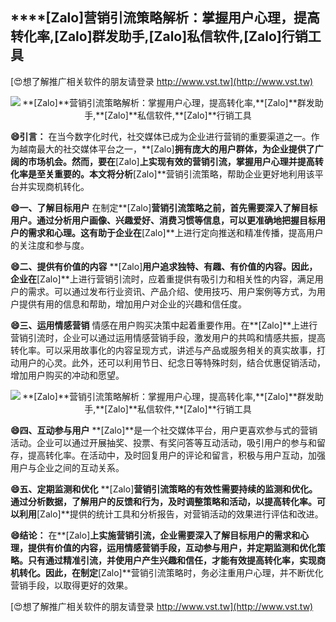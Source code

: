 ## ****[Zalo]**营销引流策略解析：掌握用户心理，提高转化率,**[Zalo]**群发助手,**[Zalo]**私信软件,**[Zalo]**行销工具**

[😍想了解推广相关软件的朋友请登录 http://www.vst.tw](http://www.vst.tw)

 <center><img src="https://vst.tw/MP4/tuiguang/png/4.png" alt="**[Zalo]**营销引流策略解析：掌握用户心理，提高转化率,**[Zalo]**群发助手,**[Zalo]**私信软件,**[Zalo]**行销工具"></center>

**😄引言：**
在当今数字化时代，社交媒体已成为企业进行营销的重要渠道之一。作为越南最大的社交媒体平台之一，**[Zalo]**拥有庞大的用户群体，为企业提供了广阔的市场机会。然而，要在**[Zalo]**上实现有效的营销引流，掌握用户心理并提高转化率是至关重要的。本文将分析**[Zalo]**营销引流策略，帮助企业更好地利用该平台并实现商机转化。

**😄一、了解目标用户**
在制定**[Zalo]**营销引流策略之前，首先需要深入了解目标用户。通过分析用户画像、兴趣爱好、消费习惯等信息，可以更准确地把握目标用户的需求和心理。这有助于企业在**[Zalo]**上进行定向推送和精准传播，提高用户的关注度和参与度。

**😄二、提供有价值的内容**
**[Zalo]**用户追求独特、有趣、有价值的内容。因此，企业在**[Zalo]**上进行营销引流时，应着重提供有吸引力和相关性的内容，满足用户的需求。可以通过发布行业资讯、产品介绍、使用技巧、用户案例等方式，为用户提供有用的信息和帮助，增加用户对企业的兴趣和信任度。

**😄三、运用情感营销**
情感在用户购买决策中起着重要作用。在**[Zalo]**上进行营销引流时，企业可以通过运用情感营销手段，激发用户的共鸣和情感共振，提高转化率。可以采用故事化的内容呈现方式，讲述与产品或服务相关的真实故事，打动用户的心灵。此外，还可以利用节日、纪念日等特殊时刻，结合优惠促销活动，增加用户购买的冲动和愿望。

 <center><img src="https://vst.tw/MP4/tuiguang/png/2.png" alt="**[Zalo]**营销引流策略解析：掌握用户心理，提高转化率,**[Zalo]**群发助手,**[Zalo]**私信软件,**[Zalo]**行销工具"></center>

**😄四、互动参与用户**
**[Zalo]**是一个社交媒体平台，用户更喜欢参与式的营销活动。企业可以通过开展抽奖、投票、有奖问答等互动活动，吸引用户的参与和留存，提高转化率。在活动中，及时回复用户的评论和留言，积极与用户互动，加强用户与企业之间的互动关系。

**😄五、定期监测和优化**
**[Zalo]**营销引流策略的有效性需要持续的监测和优化。通过分析数据，了解用户的反馈和行为，及时调整策略和活动，以提高转化率。可以利用**[Zalo]**提供的统计工具和分析报告，对营销活动的效果进行评估和改进。

**😄结论：**
在**[Zalo]**上实施营销引流，企业需要深入了解目标用户的需求和心理，提供有价值的内容，运用情感营销手段，互动参与用户，并定期监测和优化策略。只有通过精准引流，并使用户产生兴趣和信任，才能有效提高转化率，实现商机转化。因此，在制定**[Zalo]**营销引流策略时，务必注重用户心理，并不断优化营销手段，以取得更好的效果。

[😍想了解推广相关软件的朋友请登录 http://www.vst.tw](http://www.vst.tw)



